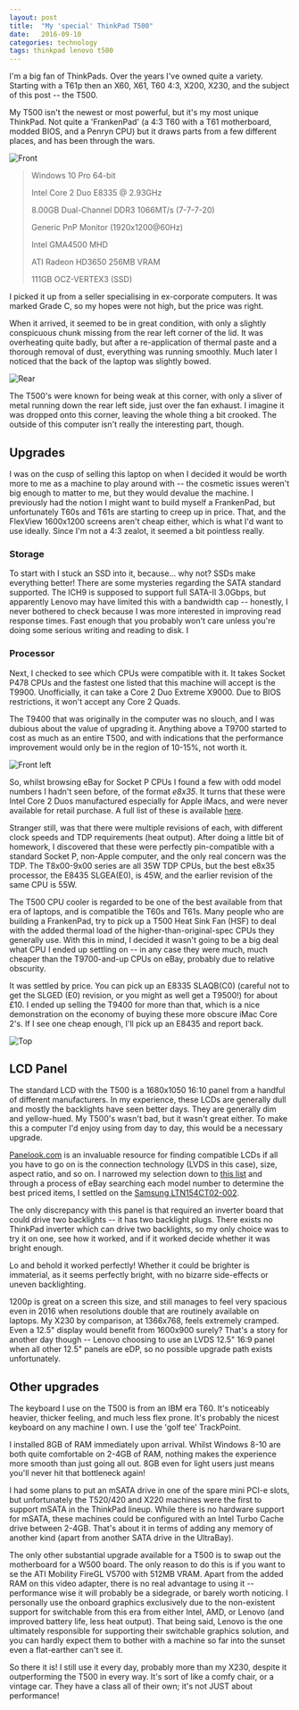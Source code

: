 ```yaml
---
layout: post
title:  "My 'special' ThinkPad T500"
date:   2016-09-10
categories: technology
tags: thinkpad lenovo t500
---
```


I'm a big fan of ThinkPads. Over the years I've owned quite a variety. Starting with a T61p  then an X60, X61, T60 4:3, X200, X230, and the subject of this post -- the T500.

My T500 isn't the newest or most powerful, but it's my most unique ThinkPad. Not quite a 'FrankenPad' (a 4:3 T60 with a T61 motherboard, modded BIOS, and a Penryn CPU) but it draws parts from a few different places, and has been through the wars.

![Front][1]


>Windows 10 Pro 64-bit
>
>Intel Core 2 Duo E8335 @ 2.93GHz
>
>8.00GB Dual-Channel DDR3 1066MT/s (7-7-7-20)
>
>Generic PnP Monitor (1920x1200@60Hz)
>
>Intel GMA4500 MHD
>
>ATI Radeon HD3650 256MB VRAM
>
>111GB OCZ-VERTEX3 (SSD)

I picked it up from a seller specialising in ex-corporate computers. It was marked Grade C, so my hopes were not high, but the price was right.

When it arrived, it seemed to be in great condition, with only a slightly conspicuous chunk missing from the rear left corner of the lid. It was overheating quite badly, but after a re-application of thermal paste and a thorough removal of dust, everything was running smoothly. Much later I noticed that the back of the laptop was slightly bowed.

![Rear][4]

The T500's were known for being weak at this corner, with only a sliver of metal running down the rear left side, just over the fan exhaust. I imagine it was dropped onto this corner, leaving the whole thing a bit crooked. The outside of this computer isn't really the interesting part, though.

## Upgrades

I was on the cusp of selling this laptop on when I decided it would be worth more to me as a machine to play around with -- the cosmetic issues weren't big enough to matter to me, but they would devalue the machine. I previously had the notion I might want to build myself a FrankenPad, but unfortunately T60s and T61s are starting to creep up in price. That, and the FlexView 1600x1200 screens aren't cheap either, which is what I'd want to use ideally. Since I'm not a 4:3 zealot, it seemed a bit pointless really. 

### Storage

To start with I stuck an SSD into it, because... why not? SSDs make everything better! There are some mysteries regarding the SATA standard supported. The ICH9 is supposed to support full SATA-II 3.0Gbps, but apparently Lenovo may have limited this with a bandwidth cap -- honestly, I never bothered to check because I was more interested in improving read response times. Fast enough that you probably won't care unless you're doing some serious writing and reading to disk. I 


### Processor

Next, I checked to see which CPUs were compatible with it. It takes Socket P478 CPUs and the fastest one listed that this machine will accept is the T9900. Unofficially, it can take a Core 2 Duo Extreme X9000. Due to BIOS restrictions, it won't accept any Core 2 Quads.

The T9400 that was originally in the computer was no slouch, and I was dubious about the value of upgrading it. Anything above a T9700 started to cost as much as an entire T500, and with indications that the performance improvement would only be in the region of 10-15%, not worth it.

![Front left][2]

So, whilst browsing eBay for Socket P CPUs I found a few with odd model numbers I hadn't seen before, of the format *e8x35*. It turns that these were Intel Core 2 Duos manufactured especially for Apple iMacs, and were never available for retail purchase. A full list of these is available [here][5].

Stranger still, was that there were multiple revisions of each, with different clock speeds and TDP requirements (heat output). After doing a little bit of homework, I discovered that these were perfectly pin-compatible with a standard Socket P, non-Apple computer, and the only real concern was the TDP. The T8x00-9x00 series are all 35W TDP CPUs, but the best e8x35 processor, the E8435 SLGEA(E0), is 45W, and the earlier revision of the same CPU is 55W. 

The T500 CPU cooler is regarded to be one of the best available from that era of laptops, and is compatible the T60s and T61s. Many people who are building a FrankenPad, try to pick up a T500 Heat Sink Fan (HSF) to deal with the added thermal load of the higher-than-original-spec CPUs they generally use. With this in mind, I decided it wasn't going to be a big deal what CPU I ended up settling on -- in any case they were much, much cheaper than the T9700-and-up CPUs on eBay, probably due to relative obscurity.

It was settled by price. You can pick up an E8335 SLAQB(C0) (careful not to get the SLGED (E0) revision, or you might as well get a T9500!) for about £10. I ended up selling the T9400 for more than that, which is a nice demonstration on the economy of buying these more obscure iMac Core 2's. If I see one cheap enough, I'll pick up an E8435 and report back.

![Top][3]

## LCD Panel

The standard LCD with the T500 is a 1680x1050 16:10 panel from a handful of different manufacturers. In my experience, these LCDs are generally dull and mostly the backlights have seen better days. They are generally dim and yellow-hued. My T500's wasn't bad, but it wasn't great either. To make this a computer I'd enjoy using from day to day, this would be a necessary upgrade.

[Panelook.com][6] is an invaluable resource for finding compatible LCDs if all you have to go on is the connection technology (LVDS in this case), size, aspect ratio, and so on. I narrowed my selection down to [this list][7] and through a process of eBay searching each model number to determine the best priced items, I settled on the [Samsung LTN154CT02-002][8].

The only discrepancy with this panel is that required an inverter board that could drive two backlights -- it has two backlight plugs. There exists no ThinkPad inverter which can drive two backlights, so my only choice was to try it on one, see how it worked, and if it worked decide whether it was bright enough. 

Lo and behold it worked perfectly! Whether it could be brighter is immaterial, as it seems perfectly bright, with no bizarre side-effects or uneven backlighting. 

1200p is great on a screen this size, and still manages to feel very spacious even in 2016 when resolutions double that are routinely available on laptops. My X230 by comparison, at 1366x768, feels extremely cramped. Even a 12.5" display would benefit from 1600x900 surely? That's a story for another day though -- Lenovo choosing to use an LVDS 12.5" 16:9 panel when all other 12.5" panels are eDP, so no possible upgrade path exists unfortunately.

## Other upgrades

The keyboard I use on the T500 is from an IBM era T60. It's noticeably heavier, thicker feeling, and much less flex prone. It's probably the nicest keyboard on any machine I own. I use the 'golf tee' TrackPoint.

I installed 8GB of RAM immediately upon arrival. Whilst Windows 8-10 are both quite comfortable on 2-4GB of RAM, nothing makes the experience more smooth than just going all out. 8GB even for light users just means you'll never hit that bottleneck again!

I had some plans to put an mSATA drive in one of the spare mini PCI-e slots, but unfortunately the T520/420 and X220 machines were the first to support mSATA in the ThinkPad lineup. While there is no hardware support for mSATA, these machines could be configured with an Intel Turbo Cache drive between 2-4GB. That's about it in terms of adding any memory of another kind (apart from another SATA drive in the UltraBay). 

The only other substantial upgrade available for a T500 is to swap out the motherboard for a W500 board. The only reason to do this is if you want to se the ATI Mobility FireGL V5700 with 512MB VRAM. Apart from the added RAM on this video adapter, there is no real advantage to using it -- performance wise it will probably be a sidegrade, or barely worth noticing. I personally use the onboard graphics exclusively due to the non-existent support for switchable from this era from either Intel, AMD, or Lenovo (and improved battery life, less heat output). That being said, Lenovo is the one ultimately responsible for supporting their switchable graphics solution, and you can hardly expect them to bother with a machine so far into the sunset even a flat-earther can't see it.

So there it is! I still use it every day, probably more than my X230, despite it outperforming the T500 in every way. It's sort of like a comfy chair, or a vintage car. They have a class all of their own; it's not JUST about performance!



[1]: /assets/front.jpg
[2]: /assets/front-left.jpg
[3]: /assets/top.jpg
[4]: /assets/corner.jpg
[5]: https://en.wikipedia.org/wiki/List_of_Intel_Core_2_microprocessors#.22Penryn.22_.28Apple_iMac_specific.2C_45_nm.29
[6]: http://panelook.com
[7]: http://www.panelook.com/sizmodlist.php?st=&pl=&sizes[]=15.4&resolution_pixels=19201200&lamp_type=CCFL&signal_type_category=LVDS&application=NBPC
[8]: http://www.ebay.co.uk/itm/371476766152